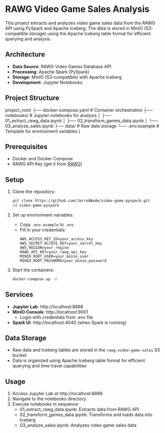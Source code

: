 # RAWG Video Game Sales Analysis

This project extracts and analyzes video game sales data from the RAWG API using PySpark and Apache Iceberg. The data is stored in MinIO (S3-compatible storage) using the Apache Iceberg table format for efficient querying and analysis.

## Architecture
- **Data Source**: RAWG Video Games Database API
- **Processing**: Apache Spark (PySpark)
- **Storage**: MinIO (S3-compatible) with Apache Iceberg
- **Development**: Jupyter Notebooks

## Project Structure

project_root/
├── docker-compose.yaml # Container orchestration
├── notebooks/ # Jupyter notebooks for analysis
│ ├── 01_extract_rawg_data.ipynb
│ ├── 02_transform_games_data.ipynb
│ └── 03_analyze_sales.ipynb
├── data/ # Raw data storage
└── .env.example # Template for environment variables
)

## Prerequisites
- Docker and Docker Compose
- RAWG API Key (get it from [RAWG](https://rawg.io/apidocs))

## Setup
1. Clone the repository:
   ```bash
   git clone https://github.com/JarrodWade/video-game-pyspark.git
   cd video-game-pyspark
   ```

2. Set up environment variables:
   - Copy `.env.example` to `.env`
   - Fill in your credentials:
     ```
     AWS_ACCESS_KEY_ID=your_access_key
     AWS_SECRET_ACCESS_KEY=your_secret_key
     AWS_REGION=your_region
     RAWG_API_KEY=your_rawg_api_key
     MINIO_ROOT_USER=your_minio_user
     MINIO_ROOT_PASSWORD=your_minio_password
     ```

3. Start the containers:
   ```bash
   docker-compose up -d
   ```

## Services
- **Jupyter Lab**: http://localhost:8888
- **MinIO Console**: http://localhost:9001
  - Login with credentials from .env file
- **Spark UI**: http://localhost:4040 (when Spark is running)

## Data Storage
- Raw data and Iceberg tables are stored in the `rawg-video-game-sales` S3 bucket
- Data is organized using Apache Iceberg table format for efficient querying and time travel capabilities

## Usage
1. Access Jupyter Lab at http://localhost:8888
2. Navigate to the notebooks directory
3. Execute notebooks in sequence:
   - 01_extract_rawg_data.ipynb: Extracts data from RAWG API
   - 02_transform_games_data.ipynb: Transforms and loads data into Iceberg
   - 03_analyze_sales.ipynb: Analyzes video game sales data
